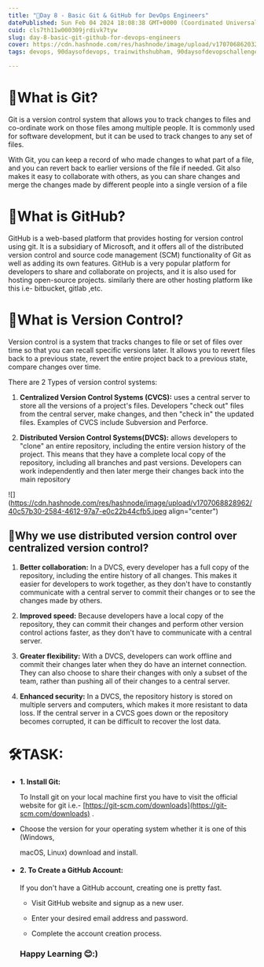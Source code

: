 ```yaml
---
title: "🐙Day 8 - Basic Git & GitHub for DevOps Engineers"
datePublished: Sun Feb 04 2024 18:08:38 GMT+0000 (Coordinated Universal Time)
cuid: cls7th11w000309jrdivk7tyw
slug: day-8-basic-git-github-for-devops-engineers
cover: https://cdn.hashnode.com/res/hashnode/image/upload/v1707068620328/6e51f15d-089e-4d4e-bd9c-f52869b98dd6.png
tags: devops, 90daysofdevops, trainwithshubham, 90daysofdevopschallenge, devopscommunity

---
```


# 🐙What is Git?

Git is a version control system that allows you to track changes to files and co-ordinate work on those files among multiple people. It is commonly used for software development, but it can be used to track changes to any set of files.

With Git, you can keep a record of who made changes to what part of a file, and you can revert back to earlier versions of the file if needed. Git also makes it easy to collaborate with others, as you can share changes and merge the changes made by different people into a single version of a file

# 🐙What is GitHub?

GitHub is a web-based platform that provides hosting for version control using git. It is a subsidiary of Microsoft, and it offers all of the distributed version control and source code management (SCM) functionality of Git as well as adding its own features. GitHub is a very popular platform for developers to share and collaborate on projects, and it is also used for hosting open-source projects. similarly there are other hosting platform like this i.e- bitbucket, gitlab ,etc.

# 🐙What is Version Control?

Version control is a system that tracks changes to file or set of files over time so that you can recall specific versions later. It allows you to revert files back to a previous state, revert the entire project back to a previous state, compare changes over time.

There are 2 Types of version control systems:

1. **Centralized Version Control Systems (CVCS):** uses a central server to store all the versions of a project's files. Developers "check out" files from the central server, make changes, and then "check in" the updated files. Examples of CVCS include Subversion and Perforce.
    
2. **Distributed Version Control Systems(DVCS):** allows developers to "clone" an entire repository, including the entire version history of the project. This means that they have a complete local copy of the repository, including all branches and past versions. Developers can work independently and then later merge their changes back into the main repository
    

![](https://cdn.hashnode.com/res/hashnode/image/upload/v1707068828962/40c57b30-2584-4612-97a7-e0c22b44cfb5.jpeg align="center")

## 🐙Why we use distributed version control over centralized version control?

1. **Better collaboration:** In a DVCS, every developer has a full copy of the repository, including the entire history of all changes. This makes it easier for developers to work together, as they don't have to constantly communicate with a central server to commit their changes or to see the changes made by others.
    
2. **Improved speed:** Because developers have a local copy of the repository, they can commit their changes and perform other version control actions faster, as they don't have to communicate with a central server.
    
3. **Greater flexibility:** With a DVCS, developers can work offline and commit their changes later when they do have an internet connection. They can also choose to share their changes with only a subset of the team, rather than pushing all of their changes to a central server.
    
4. **Enhanced security:** In a DVCS, the repository history is stored on multiple servers and computers, which makes it more resistant to data loss. If the central server in a CVCS goes down or the repository becomes corrupted, it can be difficult to recover the lost data.
    

# 🛠️TASK:

* **1\. Install Git:**
    
    To Install git on your local machine first you have to visit the official website for git i.e.- [https://git-scm.com/downloads](https://git-scm.com/downloads) .
    
* Choose the version for your operating system whether it is one of this (Windows,
    
    macOS, Linux) download and install.
    
* #### **2\. To Create a GitHub Account:**
    
    If you don't have a GitHub account, creating one is pretty fast.
    
    * Visit GitHub website and signup as a new user.
        
    * Enter your desired email address and password.
        
    * Complete the account creation process.
        
    
    ### **Happy Learning 😊:)**